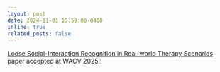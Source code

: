 ```yaml
---
layout: post
date: 2024-11-01 15:59:00-0400
inline: true
related_posts: false
---
```


[Loose Social-Interaction Recognition in Real-world Therapy Scenarios](https://arxiv.org/pdf/2409.20270) paper accepted at WACV 2025!!
